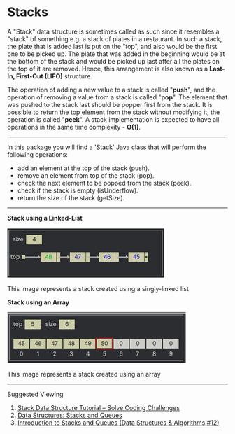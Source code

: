 # Stacks

A "Stack" data structure is sometimes called as such since it resembles a "stack" of something e.g. a stack of plates
in a restaurant. In such a stack, the plate that is added last is put on the "top", and also would be the first one to 
be picked up. The plate that was added in the beginning would be at the bottom of the stack and would be picked up last 
after all the plates on the top of it are removed. Hence, this arrangement is also known as a **Last-In, First-Out (LIFO)** 
structure.

The operation of adding a new value to a stack is called "**push**", and the operation of removing a value from a stack 
is called "**pop**". The element that was pushed to the stack last should be popper first from the stack.
It is possible to return the top element from the stack without modifying it, the operation is called "**peek**".
A stack implementation is expected to have all operations in the same time complexity - **O(1)**.

---

In this package you will find a 'Stack' Java class that will perform the following operations:

- add an element at the top of the stack (push).
- remove an element from top of the stack (pop).
- check the next element to be popped from the stack (peek).
- check if the stack is empty (isUnderflow).
- return the size of the stack (getSize).

---

**Stack using a Linked-List**

![stack using a linked list](../../resources/images/stack/stack-using-linked-list.png)  

This image represents a stack created using a singly-linked list  

**Stack using an Array**

![stack using an array](../../resources/images/stack/stack-using-array.png)  

This image represents a stack created using an array

--- 

Suggested Viewing

1. [Stack Data Structure Tutorial – Solve Coding Challenges](https://youtu.be/O1KeXo8lE8A?si=sRxg37NBbvMvFP4y)
2. [Data Structures: Stacks and Queues](https://youtu.be/wjI1WNcIntg?si=st3hqnAG88Mt-YZs)
3. [Introduction to Stacks and Queues (Data Structures & Algorithms #12)](https://youtu.be/A3ZUpyrnCbM?si=92TDbM0OmcUdOBJH)